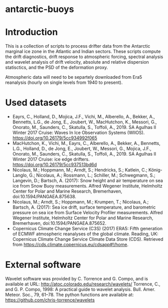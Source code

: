 # antarctic-buoys
# Introduction
This is a collection of scripts to process drifter data from the Antarctic marginal ice zone in the Atlantic and Indian sectors.
These scripts compute the drift diagnostics, drift response to atmospheric forcing, spectral analysis and wavelet analysis of drift velocity, absolute and relative dispersion statisctics, and the PSD of the deformation proxy. 

Atmospheric data will need to be separtely downloaded from Era5 reanalysis (hourly on single levels from 1940 to present). 

# Used datasets
* Eayrs, C., Holland, D., Mojica, J.F., Vichi, M., Alberello, A., Bekker, A., Bennetts, L.G., de Jong, E., Joubert, W., MacHutchon, K., Messori, G., Onorato, M., Saunders, C., Skatulla, S., Toffoli, A., 2019. SA Agulhas II Winter 2017 Cruise: Waves In Ice Observation Systems (WIIOS). https://doi.org/10.26179/5cc934992f065
* MacHutchon, K., Vichi, M., Eayrs, C., Alberello, A., Bekker, A., Bennetts, L.G., Holland, D., de Jong, E., Joubert, W., Messori, G., Mojica, J.F., Onorato, M., Saunders, C., Skatulla, S., Toffoli, A., 2019. SA Agulhas II Winter 2017 Cruise: ice edge drifters. https://doi.org/10.26179/5cc937513bd6d
* Nicolaus, M.; Hoppmann, M.; Arndt, S.; Hendricks, S.; Katlein, C.; König-Langlo, G.; Nicolaus, A.; Rossmann, L.; Schiller, M.; Schwegmann, S.; Langevin, D.; Bartsch, A. (2017): Snow height and air temperature on sea ice from Snow Buoy measurements. Alfred Wegener Institute, Helmholtz Center for Polar and Marine Research, Bremerhaven, doi:10.1594/PANGAEA.875638.
* Nicolaus, M.; Arndt, S.; Hoppmann, M.; Krumpen, T.; Nicolaus, A.; Bartsch, A. (2017): Sea ice drift, surface temperature, and barometric pressure on sea ice from Surface Velocity Profiler measurements. Alfred Wegener Institute, Helmholtz Center for Polar and Marine Research, Bremerhaven, doi:10.1594/PANGAEA.875652.
* Copernicus Climate Change Service (C3S) (2017) ERA5: Fifth generation of ECMWF atmospheric reanalyses of the global climate. Reading, UK: Copernicus Climate Change Service Climate Data Store (CDS). Retrieved from https://cds.climate.copernicus.eu/cdsapp#!/home.

# External software
Wavelet software was provided by C. Torrence and G. Compo, and is available at URL: http://atoc.colorado.edu/research/wavelets/
Torrence, C., and G. P. Compo, 1998: A practical guide to wavelet analysis. Bull. Amer. Meteor. Soc., 79, 61–78.
The python functions are available at:
https://github.com/chris-torrence/wavelets
